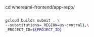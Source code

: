 cd whereami-frontend/app-repo/

```sh

gcloud builds submit . \
--substitutions=_REGION=us-central1,\
_PROJECT_ID=${PROJECT_ID}
```